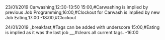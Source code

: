 23/01/2019
    Carwashing,12:30-13:50
    15:00,#Carwashing is implied by previous Job
    Programming,16:00,#Clockout for Carwash is implied by new Job
    Eating,17:00
  -18:00,#Clockout

24/01/2019
    _breakfast,#Tags can be added with underscore
    15:00,#Eating is implied as it was the last job
    __,#clears all current tags.
  -16:00


